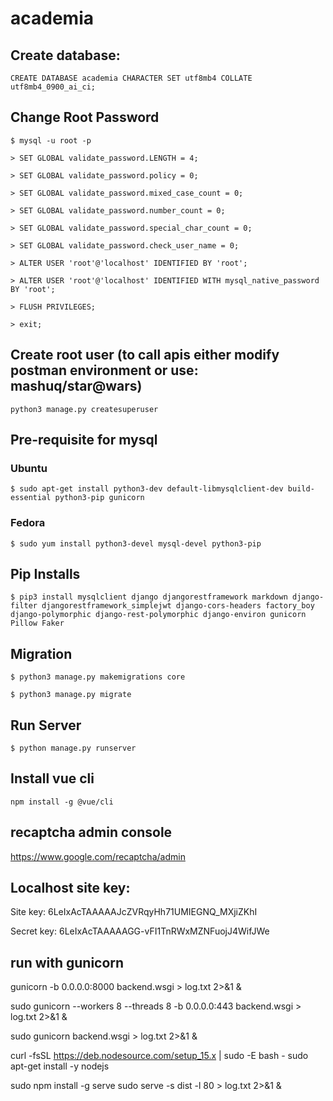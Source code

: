 # academia

## Create database: 

`CREATE DATABASE academia CHARACTER SET utf8mb4 COLLATE utf8mb4_0900_ai_ci;`

## Change Root Password
`$ mysql -u root -p`

`> SET GLOBAL validate_password.LENGTH = 4;`

`> SET GLOBAL validate_password.policy = 0;`

`> SET GLOBAL validate_password.mixed_case_count = 0;`

`> SET GLOBAL validate_password.number_count = 0;`

`> SET GLOBAL validate_password.special_char_count = 0;`

`> SET GLOBAL validate_password.check_user_name = 0;`

`> ALTER USER 'root'@'localhost' IDENTIFIED BY 'root';`

`> ALTER USER 'root'@'localhost' IDENTIFIED WITH mysql_native_password BY 'root';`

`> FLUSH PRIVILEGES;`

`> exit;`

## Create root user (to call apis either modify postman environment or use: mashuq/star@wars)

`python3 manage.py createsuperuser`

## Pre-requisite for mysql
### Ubuntu
`$ sudo apt-get install python3-dev default-libmysqlclient-dev build-essential python3-pip gunicorn`
### Fedora
`$ sudo yum install python3-devel mysql-devel python3-pip`

## Pip Installs
`$ pip3 install mysqlclient django djangorestframework markdown django-filter djangorestframework_simplejwt django-cors-headers factory_boy django-polymorphic django-rest-polymorphic django-environ gunicorn Pillow Faker`

## Migration
`$ python3 manage.py makemigrations core`

`$ python3 manage.py migrate`

## Run Server
`$ python manage.py runserver`


## Install vue cli
`npm install -g @vue/cli`

## recaptcha admin console
https://www.google.com/recaptcha/admin

## Localhost site key: 

Site key: 6LeIxAcTAAAAAJcZVRqyHh71UMIEGNQ_MXjiZKhI

Secret key: 6LeIxAcTAAAAAGG-vFI1TnRWxMZNFuojJ4WifJWe


## run with gunicorn

gunicorn -b 0.0.0.0:8000 backend.wsgi > log.txt 2>&1 &

sudo gunicorn --workers 8 --threads 8 -b 0.0.0.0:443 backend.wsgi > log.txt 2>&1 &

sudo gunicorn backend.wsgi > log.txt 2>&1 &


curl -fsSL https://deb.nodesource.com/setup_15.x | sudo -E bash -
sudo apt-get install -y nodejs


sudo npm install -g serve
sudo serve -s dist -l 80 > log.txt 2>&1 &